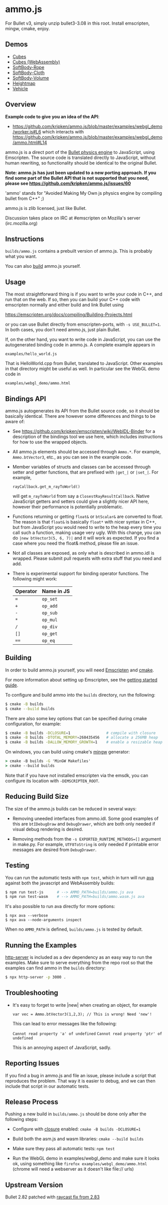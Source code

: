 ammo.js
=======

For Bullet v3, simply unzip bullet3-3.08 in this root.
Install emscripten, mingw, cmake, enjoy.

Demos
-----

 * [Cubes](http://kripken.github.com/ammo.js/examples/webgl_demo/ammo.html)
 * [Cubes (WebAssembly)](http://kripken.github.com/ammo.js/examples/webgl_demo/ammo.wasm.html)
 * [SoftBody-Rope](http://kripken.github.com/ammo.js/examples/webgl_demo_softbody_rope/index.html)
 * [SoftBody-Cloth](http://kripken.github.com/ammo.js/examples/webgl_demo_softbody_cloth/index.html)
 * [SoftBody-Volume](http://kripken.github.com/ammo.js/examples/webgl_demo_softbody_volume/index.html)
 * [Heightmap](http://kripken.github.com/ammo.js/examples/webgl_demo_terrain/index.html)
 * [Vehicle](http://kripken.github.io/ammo.js/examples/webgl_demo_vehicle/index.html)


Overview
--------

**Example code to give you an idea of the API**:

 * https://github.com/kripken/ammo.js/blob/master/examples/webgl_demo/worker.js#L6 which interacts with https://github.com/kripken/ammo.js/blob/master/examples/webgl_demo/ammo.html#L14

ammo.js is a direct port of the [Bullet physics
engine](http://bulletphysics.org/) to JavaScript, using Emscripten. The source
code is translated directly to JavaScript, without human rewriting, so
functionality should be identical to the original Bullet.

**Note: ammo.js has just been updated to a new porting approach. If you find
some part of the Bullet API that is not supported that you need, please see
https://github.com/kripken/ammo.js/issues/60**

'ammo' stands for "Avoided Making My Own js physics engine by compiling bullet
from C++" ;)

ammo.js is zlib licensed, just like Bullet.

Discussion takes place on IRC at #emscripten on Mozilla's server
(irc.mozilla.org)


Instructions
------------

`builds/ammo.js` contains a prebuilt version of ammo.js. This is probably what you want.

You can also [build](#building) ammo.js yourself.


Usage
-----

The most straightforward thing is if you want to write your code in C++, and
run that on the web. If so, then you can build your C++ code with emscripten
normally and either build and link Bullet using

https://emscripten.org/docs/compiling/Building-Projects.html

or you can use Bullet directly from emscripten-ports, with `-s USE_BULLET=1`.
In both cases, you don't need ammo.js, just plain Bullet.

If, on the other hand, you want to write code in JavaScript, you can use the
autogenerated binding code in ammo.js. A complete example appears in

  `examples/hello_world.js`

That is HelloWorld.cpp from Bullet, translated to JavaScript. Other examples
in that directory might be useful as well. In particular see the WebGL
demo code in

  `examples/webgl_demo/ammo.html`


Bindings API
------------

ammo.js autogenerates its API from the Bullet source code, so it should
be basically identical. There are however some differences and things
to be aware of:

  * See https://github.com/kripken/emscripten/wiki/WebIDL-Binder
    for a description of the bindings tool we use here, which includes
    instructions for how to use the wrapped objects.

  * All ammo.js elements should be accessed through `Ammo.*`. For example,
    `Ammo.btVector3`, etc., as you can see in the example code.

  * Member variables of structs and classes can be accessed through
    setter and getter functions, that are prefixed with `|get_|` or `|set_|`.
    For example,

      `rayCallback.get_m_rayToWorld()`

    will get `m_rayToWorld` from say a `ClosestRayResultCallback`. Native
    JavaScript getters and setters could give a slightly nicer API here,
    however their performance is potentially problematic.

  * Functions returning or getting `float&` or `btScalar&` are converted to
    float. The reason is that `float&` is basically `float*` with nicer syntax
    in C++, but from JavaScript you would need to write to the heap every
    time you call such a function, making usage very ugly. With this change,
    you can do `|new btVector3(5, 6, 7)|` and it will work as expected. If
    you find a case where you need the float& method, please file an issue.

  * Not all classes are exposed, as only what is described in ammo.idl is
    wrapped. Please submit pull requests with extra stuff that you need
    and add.

  * There is experimental support for binding operator functions. The following
    might work:

    | Operator  | Name in JS |
    |-----------|------------|
    | `=`       | `op_set`   |
    | `+`       | `op_add`   |
    | `-`       | `op_sub`   |
    | `*`       | `op_mul`   |
    | `/`       | `op_div`   |
    | `[]`      | `op_get`   |
    | `==`      | `op_eq`    |


Building
--------

In order to build ammo.js yourself, you will need
[Emscripten](http://emscripten.org) and [cmake](https://cmake.org/download).

For more information about setting up Emscripten, see the [getting started
guide](https://emscripten.org/docs/getting_started).

To configure and build ammo into the `builds` directory, run the following:

  ```bash
  $ cmake -B builds
  $ cmake --build builds
  ```

There are also some key options that can be specified during cmake
configuration, for example:

  ```bash
  $ cmake -B builds -DCLOSURE=1                # compile with closure
  $ cmake -B builds -DTOTAL_MEMORY=268435456   # allocate a 256MB heap
  $ cmake -B builds -DALLOW_MEMORY_GROWTH=1    # enable a resizable heap
  ```

On windows, you can build using cmake's
[mingw](https://chocolatey.org/packages/mingw) generator:

  ```bat
  > cmake -B builds -G 'MinGW Makefiles'
  > cmake --build builds
  ```

Note that if you have not installed emscripten via the emsdk, you can configure
its location with `-DEMSCRIPTEN_ROOT`.

Reducing Build Size
-------------------

The size of the ammo.js builds can be reduced in several ways:

  * Removing uneeded interfaces from ammo.idl. Some good examples of this are `btIDebugDraw` and `DebugDrawer`, which are both only needed if visual debug rendering is desired.

  * Removing methods from the `-s EXPORTED_RUNTIME_METHODS=[]` argument in make.py. For example, `UTF8ToString` is only needed if printable error messages are desired from `DebugDrawer`.


Testing
-------

You can run the automatic tests with `npm test`, which in turn will run [ava](https://github.com/avajs/ava) against both the javascript and WebAssembly builds:

```bash
$ npm run test-js      # --> AMMO_PATH=builds/ammo.js ava
$ npm run test-wasm    # --> AMMO_PATH=builds/ammo.wasm.js ava
```

It's also possible to run ava directly for more options:

```
$ npx ava --verbose
$ npx ava --node-arguments inspect
```

When no `AMMO_PATH` is defined, `builds/ammo.js` is tested by default.


Running the Examples
--------------------

[http-server](https://github.com/http-party/http-server) is included as a dev
dependency as an easy way to run the examples. Make sure to serve everything
from the repo root so that the examples can find ammo in the `builds`
directory:

  ```bash
  $ npx http-server -p 3000 .
  ```


Troubleshooting
---------------

  * It's easy to forget to write |new| when creating an object, for
    example

      `var vec = Ammo.btVector3(1,2,3); // This is wrong! Need 'new'!`

    This can lead to error messages like the following:

      `Cannot read property 'a' of undefined`
      `Cannot read property 'ptr' of undefined`

    This is an annoying aspect of JavaScript, sadly.


Reporting Issues
----------------

If you find a bug in ammo.js and file an issue, please include a script
that reproduces the problem. That way it is easier to debug, and we can
then include that script in our automatic tests.


Release Process
---------------

Pushing a new build in `builds/ammo.js` should be done only after the
following steps:

  * Configure with [closure](https://github.com/google/closure-compiler)
    enabled: `cmake -B builds -DCLOSURE=1`

  * Build both the asm.js and wasm libraries: `cmake --build builds`

  * Make sure they pass all automatic tests: `npm test`

  * Run the WebGL demo in examples/webgl_demo and make sure it looks
    ok, using something like `firefox examples/webgl_demo/ammo.html`
    (chrome will need a webserver as it doesn't like file:// urls)


Upstream Version
----------------

Bullet 2.82 patched with [raycast fix from 2.83](https://github.com/bulletphysics/bullet3/commit/7151865c16ba996996206e1fd7869cbb1e7edd8d)
